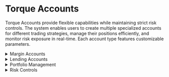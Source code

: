 # Torque Accounts

Torque Accounts provide flexible capabilities while maintaining strict risk controls. The system enables users to create multiple specialized accounts for different trading strategies, manage their positions efficiently, and monitor risk exposure in real-time. Each account type features customizable parameters.

<div class="faq-container">

<details>
<summary>Margin Accounts</summary>
<div>
Dedicated margin accounts for margin trading with customizable risk parameters and position limits.
</div>
</details>

<details>
<summary>Lending Accounts</summary>
<div>
Interest-bearing accounts for providing liquidity to the protocol with flexible terms and competitive rates.
</div>
</details>

<details>
<summary>Portfolio Management</summary>
<div>
Unified view of all positions, balances, and performance metrics across different account types.
</div>
</details>

<details>
<summary>Risk Controls</summary>
<div class="faq-reward">
Advanced risk management tools including position limits, margin requirements, and automated safeguards.
</div>
</details>

</div>